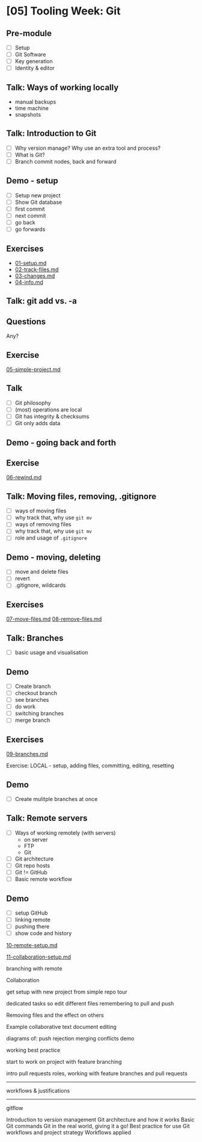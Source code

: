 # [05] Tooling Week: Git

## Pre-module
- [ ] Setup
- [ ] Git Software
- [ ] Key generation
- [ ] Identity & editor

## Talk: Ways of working locally
- manual backups
- time machine
- snapshots

## Talk: Introduction to Git
- [ ] Why version manage? Why use an extra tool and process?
- [ ] What is Git?
- [ ] Branch commit nodes, back and forward

## Demo - setup
- [ ] Setup new project
- [ ] Show Git database
- [ ] first commit
- [ ] next commit
- [ ] go back
- [ ] go forwards

## Exercises
- [01-setup.md](../challenges/01/01-setup.md)
- [02-track-files.md](../challenges/01/02-track-files.md)
- [03-changes.md](../challenges/01/03-changes.md)
- [04-info.md](../challenges/01/04-info.md)

## Talk: git add vs. -a

## Questions

Any?

## Exercise
[05-simple-project.md](../challenges/01/05-simple-project.md)

## Talk

- [ ] Git philosophy
- [ ] (most) operations are local
- [ ] Git has integrity & checksums
- [ ] Git only adds data

## Demo - going back and forth

## Exercise

[06-rewind.md](../challenges/01/06-rewind.md)

## Talk: Moving files, removing, .gitignore

- [ ] ways of moving files
- [ ] why track that, why use `git mv`
- [ ] ways of removing files
- [ ] why track that, why use `git mv`
- [ ] role and usage of `.gitignore`

## Demo - moving, deleting
- [ ] move and delete files
- [ ] revert
- [ ] .gitignore, wildcards

## Exercises

[07-move-files.md](../challenges/01/07-move-files.md)
[08-remove-files.md](../challenges/01/08-remove-files.md)

## Talk: Branches

- [ ] basic usage and visualisation

## Demo

- [ ] Create branch
- [ ] checkout branch
- [ ] see branches
- [ ] do work
- [ ] switching branches
- [ ] merge branch

## Exercises

[09-branches.md](../challenges/01/09-branches.md)

Exercise: LOCAL - setup, adding files, committing, editing, resetting

## Demo

- [ ] Create mulitple branches at once

## Talk: Remote servers

- [ ] Ways of working remotely (with servers)
    - on server
    - FTP
    - Git
- [ ] Git architecture
- [ ] Git repo hosts
- [ ] Git != GitHub
- [ ] Basic remote workflow

## Demo

- [ ] setup GitHub
- [ ] linking remote
- [ ] pushing there
- [ ] show code and history

[10-remote-setup.md](../challenges/01/10-remote-setup.md)

[11-collaboration-setup.md](../challenges/01/11-collaboration-setup.md)

branching with remote

Collaboration

get setup with new project from simple repo
tour

dedicated tasks so edit different files
remembering to pull and push

Removing files and the effect on others

Example collaborative text document editing

diagrams of:
push rejection
merging
conflicts
demo

working
best practice

start to work on project with feature branching

intro pull requests
roles, working with feature branches and pull requests

----------

workflows & justifications

----------

gitflow


Introduction to version management
Git architecture and how it works
Basic Git commands
Git in the real world, giving it a go!
Best practice for use
Git workflows and project strategy
Workflows applied
